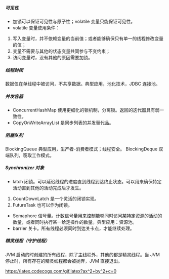 
##### 可见性
- 加锁可以保证可见性与原子性；volatile 变量只能保证可见性。
- volatile 变量使用条件：
1. 写入变量时，并不依赖变量的当前值；或者能够确保只有单一的线程修改变量的值；
2. 变量不需要与其他的状态变量共同参与不变约束；
3. 访问变量时，没有其他的原因需要加锁。

##### 线程封闭
数据仅在单线程中被访问，不共享数据。典型应用，池化技术，JDBC 连接池。

##### 并发容器
- ConcurrentHashMap 使用更细化的锁机制，分离锁。返回的迭代器具有弱一致性。
- CopyOnWriteArrayList 是同步列表的并发替代品。

##### 阻塞队列
BlockingQueue 典型应用，生产者-消费者模式；线程安全。
BlockingDeque 双端队列，窃取工作模式。

##### Synchronizer 对象
- latch 闭锁。可以延迟线程的进度直到线程到达终止状态。可以用来确保特定活动直到其他的活动完成后才发生。
1. CountDownLatch 是一个灵活的闭锁实现。
2. FutureTask 也可以作为闭锁。
- Semaphore 信号量。计数信号量用来控制能够同时访问某特定资源的活动的数量，或者同时执行某一给定操作的数量。典型应用：资源池。
- barrier 关卡。所有线程必须同时到达关卡点，才能继续处理。

##### 精灵线程（守护线程）
JVM 启动的时创建的所有线程，除了主线程外，其他的都是精灵线程。当 JVM 停止时，所有存在的精灵线程都会被抛弃，JVM 直接退出。


https://latex.codecogs.com/gif.latex?ax^2+by^2+c=0




